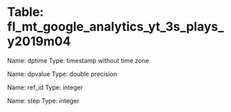 Table: fl_mt_google_analytics_yt_3s_plays_y2019m04
==================================================

Name: dptime
Type: timestamp without time zone

Name: dpvalue
Type: double precision

Name: ref_id
Type: integer

Name: step
Type: integer

